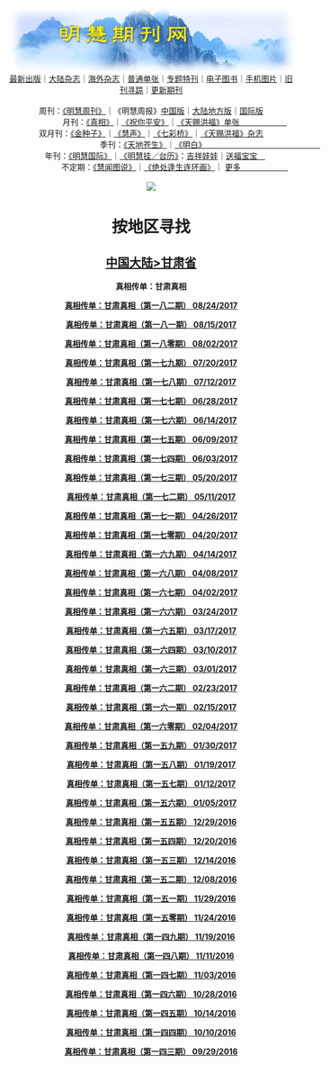 <a id="user-content-1" class="anchor" aria-hidden="true" href="#1">
<a name="1" id="1" target="_blank"></a> <span id="1">
<a name="2" id="2" target="_blank"></a> <span id="2">
<a name="3" id="3" target="_blank"></a> <span id="3">
<a name="4" id="4" target="_blank"></a> <span id="4">
<a name="5" id="5" target="_blank"></a> <span id="5">
<a name="6" id="6" target="_blank"></a> <span id="6">
<a name="7" id="7" target="_blank"></a> <span id="7">
<a id="user-content-1" href="#1">
<div align="center">
<a target="_blank" href="https://github.com/19920513/djy/blob/master/gb/nsc413.md#1"><img src="https://github.com/pdf-edit/qikan/blob/master/mhqk.jpg?raw=true"></a><br>
<a href="https://github.com/pdf-edit/qikan/blob/master/display.aspx/category_id/8/page_1.md#1">最新出版</a>｜<a href="https://github.com/pdf-edit/qikan/blob/master/category.aspx/category/mainland/page_1.md#1">大陆杂志</a>｜<a href="https://github.com/pdf-edit/qikan/blob/master/category.aspx/category/overseas/page_1.md#1">海外杂志</a>｜<a href="https://github.com/pdf-edit/qikan/blob/master/display.aspx/category_id/4/guige_id/3/page_1.md#1">普通单张</a>｜<a href="https://github.com/pdf-edit/qikan/blob/master/category.aspx/category/zhuanti/page_1.md#1">专题特刊</a>｜<a href="https://github.com/pdf-edit/qikan/blob/master/display.aspx/category_id/6/meijie_id/2/page_1.md#1">电子图书</a>｜<a href="https://github.com/pdf-edit/qikan/blob/master/display.aspx/qikan_type_id/11075/page_1.md#1">手机图片</a>｜<a href="https://github.com/pdf-edit/qikan/blob/master/display.aspx/category_id/5/zhouqi_id/6/page_1.md#1">旧刊寻踪</a>｜<a href="https://github.com/pdf-edit/qikan/blob/master/UpdatedArticles.aspx/page_1.md#1">更新期刊</a>
<br>
<br>
周刊：<a href="https://github.com/pdf-edit/qikan/blob/master/display.aspx/qikan_type_id/5179/page_1.md#1">《明慧周刊》</a>｜《明慧周报》<a href="https://github.com/pdf-edit/qikan/blob/master/display.aspx/qikan_type_id/5178/page_1.md#1">中国版</a>｜<a href="https://github.com/pdf-edit/qikan/blob/master/mainland.aspx/page_1.md#1">大陆地方版</a>｜<a href="https://github.com/pdf-edit/qikan/blob/master/display.aspx/qikan_type_id/5151/page_1.md#1">国际版</a><br>
月刊：<a href="https://github.com/pdf-edit/qikan/blob/master/display.aspx/qikan_type_id/5240/page_1.md#1">《真相》</a>｜<a href="https://github.com/pdf-edit/qikan/blob/master/display.aspx/qikan_type_id/11182/page_1.md#1">《祝你平安》</a>｜<a href="https://github.com/pdf-edit/qikan/blob/master/display.aspx/qikan_type_id/5360/keyword/E5/contain/true/page_1.md#1">《天赐洪福》单张　　　　　　</a><br>
双月刊：<a href="https://github.com/pdf-edit/qikan/blob/master/display.aspx/qikan_type_id/7500/page_1.md#1">《金种子》</a>｜<a href="https://github.com/pdf-edit/qikan/blob/master/display.aspx/qikan_type_id/5638/page_1.md#1">《慧声》</a>｜<a href="https://github.com/pdf-edit/qikan/blob/master/display.aspx/qikan_type_id/7268/page_1.md#1">《七彩桥》</a>｜<a href="https://github.com/pdf-edit/qikan/blob/master/display.aspx/qikan_type_id/5360/keyword/E5/contain/false/page_1.md#1">《天赐洪福》杂志</a> <br>
季刊：<a href="https://github.com/pdf-edit/qikan/blob/master/display.aspx/qikan_type_id/5139/page_1.md#1">《天地苍生》</a>｜<a href="https://github.com/pdf-edit/qikan/blob/master/display.aspx/qikan_type_id/5140/page_1.md#1">《明白》　　　　　　　　　　　　　　　</a><br>
年刊：<a href="https://github.com/pdf-edit/qikan/blob/master/display.aspx/qikan_type_id/10922/page_1.md#1">《明慧国际》</a>｜<a href="https://github.com/pdf-edit/qikan/blob/master/display.aspx/category_id/6/meijie_id/3/page_1.md#1">《明慧挂／台历》</a>：<a href="https://github.com/pdf-edit/qikan/blob/master/display.aspx/category_id/6/meijie_id/3/keyword/E5/page_1.md#1">吉祥娃娃</a>｜<a href="https://github.com/pdf-edit/qikan/blob/master/display.aspx/category_id/6/meijie_id/3/keyword/E9/page_1.md#1">送福宝宝　</a><br> 
不定期：<a href="https://github.com/pdf-edit/qikan/blob/master/display.aspx/qikan_type_id/11185/page_1.md#1">《慧闻图说》</a>｜<a href="https://github.com/pdf-edit/qikan/blob/master/display.aspx/qikan_type_id/11131/page_1.md#1">《绝处逢生连环画》</a>｜ <a href="https://github.com/pdf-edit/qikan/blob/master/display.aspx/category_id/6/meijie_id/3/keyword/other/page_1.md#1">更多　　　　　　</a> <br>
<br>
<a target="_blank" href="https://github.com/19920513/djy/blob/master/gb/nsc413.md#1"><img src="https://raw.githubusercontent.com/19920513/www/master/t/lh600.jpg"></a><br>
<h1><strong>按地区寻找</strong></h1><p align="center"><h2><strong><a target="_blank" href="https://github.com/19920513/qikan/blob/master/mainland.aspx/page_1.md">中国大陆</a><a target="_blank" href="https://github.com/19920513/qikan/blob/master/mainland.aspx?category_id=7&location_id=29/page_1.md#1">>甘肃省</a></strong></h2></p>
<p align="center"><strong>真相传单：甘肃真相</strong></p>
<p align="center"><strong><a target="_blank" href="https://gitlab.com/19920513/pdfkit/-/raw/master/tests/pdf/184433.pdf">真相传单：甘肃真相（第一八二期）       08/24/2017</a></strong></p>
<p align="center"><strong><a target="_blank" href="https://gitlab.com/19920513/pdfkit/-/raw/master/tests/pdf/184296.pdf">真相传单：甘肃真相（第一八一期）       08/15/2017</a></strong></p>
<p align="center"><strong><a target="_blank" href="https://gitlab.com/19920513/pdfkit/-/raw/master/tests/pdf/184051.pdf">真相传单：甘肃真相（第一八零期）       08/02/2017</a></strong></p>
<p align="center"><strong><a target="_blank" href="https://gitlab.com/19920513/pdfkit/-/raw/master/tests/pdf/183834.pdf">真相传单：甘肃真相（第一七九期）       07/20/2017</a></strong></p>
<p align="center"><strong><a target="_blank" href="https://gitlab.com/19920513/pdfkit/-/raw/master/tests/pdf/183712.pdf">真相传单：甘肃真相（第一七八期）       07/12/2017</a></strong></p>
<p align="center"><strong><a target="_blank" href="https://gitlab.com/19920513/pdfkit/-/raw/master/tests/pdf/183488.pdf">真相传单：甘肃真相（第一七七期）       06/28/2017</a></strong></p>
<p align="center"><strong><a target="_blank" href="https://gitlab.com/19920513/pdfkit/-/raw/master/tests/pdf/183279.pdf">真相传单：甘肃真相（第一七六期）       06/14/2017</a></strong></p>
<p align="center"><strong><a target="_blank" href="https://gitlab.com/19920513/pdfkit/-/raw/master/tests/pdf/183193.pdf">真相传单：甘肃真相（第一七五期）       06/09/2017</a></strong></p>
<p align="center"><strong><a target="_blank" href="https://gitlab.com/19920513/pdfkit/-/raw/master/tests/pdf/183086.pdf">真相传单：甘肃真相（第一七四期）       06/03/2017</a></strong></p>
<p align="center"><strong><a target="_blank" href="https://gitlab.com/19920513/pdfkit/-/raw/master/tests/pdf/182860.pdf">真相传单：甘肃真相（第一七三期）       05/20/2017</a></strong></p>
<p align="center"><strong><a target="_blank" href="https://gitlab.com/19920513/pdfkit/-/raw/master/tests/pdf/182734.pdf">真相传单：甘肃真相（第一七二期）       05/11/2017</a></strong></p>
<p align="center"><strong><a target="_blank" href="https://gitlab.com/19920513/pdfkit/-/raw/master/tests/pdf/182482.pdf">真相传单：甘肃真相（第一七一期）       04/26/2017</a></strong></p>
<p align="center"><strong><a target="_blank" href="https://gitlab.com/19920513/pdfkit/-/raw/master/tests/pdf/182384.pdf">真相传单：甘肃真相（第一七零期）       04/20/2017</a></strong></p>
<p align="center"><strong><a target="_blank" href="https://gitlab.com/19920513/pdfkit/-/raw/master/tests/pdf/182264.pdf">真相传单：甘肃真相（第一六九期）       04/14/2017</a></strong></p>
<p align="center"><strong><a target="_blank" href="https://gitlab.com/19920513/pdfkit/-/raw/master/tests/pdf/182172.pdf">真相传单：甘肃真相（第一六八期）       04/08/2017</a></strong></p>
<p align="center"><strong><a target="_blank" href="https://gitlab.com/19920513/pdfkit/-/raw/master/tests/pdf/182107.pdf">真相传单：甘肃真相（第一六七期）       04/02/2017</a></strong></p>
<p align="center"><strong><a target="_blank" href="https://gitlab.com/19920513/pdfkit/-/raw/master/tests/pdf/181947.pdf">真相传单：甘肃真相（第一六六期）       03/24/2017</a></strong></p>
<p align="center"><strong><a target="_blank" href="https://gitlab.com/19920513/pdfkit/-/raw/master/tests/pdf/181845.pdf">真相传单：甘肃真相（第一六五期）       03/17/2017</a></strong></p>
<p align="center"><strong><a target="_blank" href="https://gitlab.com/19920513/pdfkit/-/raw/master/tests/pdf/181759.pdf">真相传单：甘肃真相（第一六四期）       03/10/2017</a></strong></p>
<p align="center"><strong><a target="_blank" href="https://gitlab.com/19920513/pdfkit/-/raw/master/tests/pdf/181625.pdf">真相传单：甘肃真相（第一六三期）       03/01/2017</a></strong></p>
<p align="center"><strong><a target="_blank" href="https://gitlab.com/19920513/pdfkit/-/raw/master/tests/pdf/181530.pdf">真相传单：甘肃真相（第一六二期）       02/23/2017</a></strong></p>
<p align="center"><strong><a target="_blank" href="https://gitlab.com/19920513/pdfkit/-/raw/master/tests/pdf/181409.pdf">真相传单：甘肃真相（第一六一期）       02/15/2017</a></strong></p>
<p align="center"><strong><a target="_blank" href="https://gitlab.com/19920513/pdfkit/-/raw/master/tests/pdf/181245.pdf">真相传单：甘肃真相（第一六零期）       02/04/2017</a></strong></p>
<p align="center"><strong><a target="_blank" href="https://gitlab.com/19920513/pdfkit/-/raw/master/tests/pdf/181188.pdf">真相传单：甘肃真相（第一五九期）       01/30/2017</a></strong></p>
<p align="center"><strong><a target="_blank" href="https://gitlab.com/19920513/pdfkit/-/raw/master/tests/pdf/181024.pdf">真相传单：甘肃真相（第一五八期）       01/19/2017</a></strong></p>
<p align="center"><strong><a target="_blank" href="https://gitlab.com/19920513/pdfkit/-/raw/master/tests/pdf/180921.pdf">真相传单：甘肃真相（第一五七期）       01/12/2017</a></strong></p>
<p align="center"><strong><a target="_blank" href="https://gitlab.com/19920513/pdfkit/-/raw/master/tests/pdf/180809.pdf">真相传单：甘肃真相（第一五六期）       01/05/2017</a></strong></p>
<p align="center"><strong><a target="_blank" href="https://gitlab.com/19920513/pdfkit/-/raw/master/tests/pdf/180700.pdf">真相传单：甘肃真相（第一五五期）       12/29/2016</a></strong></p>
<p align="center"><strong><a target="_blank" href="https://gitlab.com/19920513/pdfkit/-/raw/master/tests/pdf/180566.pdf">真相传单：甘肃真相（第一五四期）       12/20/2016</a></strong></p>
<p align="center"><strong><a target="_blank" href="https://gitlab.com/19920513/pdfkit/-/raw/master/tests/pdf/180478.pdf">真相传单：甘肃真相（第一五三期）       12/14/2016</a></strong></p>
<p align="center"><strong><a target="_blank" href="https://gitlab.com/19920513/pdfkit/-/raw/master/tests/pdf/180393.pdf">真相传单：甘肃真相（第一五二期）       12/08/2016</a></strong></p>
<p align="center"><strong><a target="_blank" href="https://gitlab.com/19920513/pdfkit/-/raw/master/tests/pdf/180265.pdf">真相传单：甘肃真相（第一五一期）       11/29/2016</a></strong></p>
<p align="center"><strong><a target="_blank" href="https://gitlab.com/19920513/pdfkit/-/raw/master/tests/pdf/180169.pdf">真相传单：甘肃真相（第一五零期）       11/24/2016</a></strong></p>
<p align="center"><strong><a target="_blank" href="https://gitlab.com/19920513/pdfkit/-/raw/master/tests/pdf/180088.pdf">真相传单：甘肃真相（第一四九期）       11/19/2016</a></strong></p>
<p align="center"><strong><a target="_blank" href="https://gitlab.com/19920513/pdfkit/-/raw/master/tests/pdf/179952.pdf">真相传单：甘肃真相（第一四八期）       11/11/2016</a></strong></p>
<p align="center"><strong><a target="_blank" href="https://gitlab.com/19920513/pdfkit/-/raw/master/tests/pdf/179826.pdf">真相传单：甘肃真相（第一四七期）       11/03/2016</a></strong></p>
<p align="center"><strong><a target="_blank" href="https://gitlab.com/19920513/pdfkit/-/raw/master/tests/pdf/179722.pdf">真相传单：甘肃真相（第一四六期）       10/28/2016</a></strong></p>
<p align="center"><strong><a target="_blank" href="https://gitlab.com/19920513/pdfkit/-/raw/master/tests/pdf/179510.pdf">真相传单：甘肃真相（第一四五期）       10/14/2016</a></strong></p>
<p align="center"><strong><a target="_blank" href="https://gitlab.com/19920513/pdfkit/-/raw/master/tests/pdf/179450.pdf">真相传单：甘肃真相（第一四四期）       10/10/2016</a></strong></p>
<p align="center"><strong><a target="_blank" href="https://gitlab.com/19920513/pdfkit/-/raw/master/tests/pdf/179259.pdf">真相传单：甘肃真相（第一四三期）       09/29/2016</a></strong></p>

